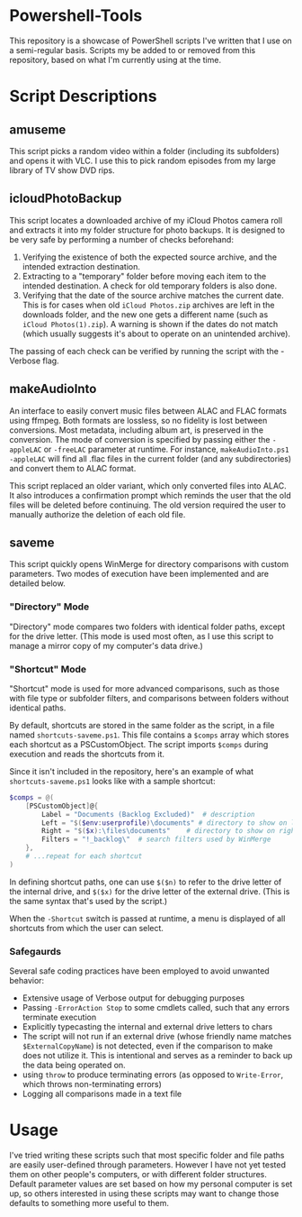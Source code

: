 # Powershell-Tools
This repository is a showcase of PowerShell scripts I've written that I use on a semi-regular basis. Scripts my be added to or removed from this repository, based on what I'm currently using at the time.

# Script Descriptions

## amuseme
This script picks a random video within a folder (including its subfolders) and opens it with VLC. I use this to pick random episodes from my large library of TV show DVD rips.

## icloudPhotoBackup
This script locates a downloaded archive of my iCloud Photos camera roll and extracts it into my folder structure for photo backups. It is designed to be very safe by performing a number of checks beforehand:

1. Verifying the existence of both the expected source archive, and the intended extraction destination.
2. Extracting to a "temporary" folder before moving each item to the intended destination. A check for old temporary folders is also done.
3. Verifying that the date of the source archive matches the current date. This is for cases when old `iCloud Photos.zip` archives are left in the downloads folder, and the new one gets a different name (such as `iCloud Photos(1).zip`). A warning is shown if the dates do not match (which usually suggests it's about to operate on an unintended archive).

The passing of each check can be verified by running the script with the -Verbose flag.

## makeAudioInto
An interface to easily convert music files between ALAC and FLAC formats using ffmpeg. Both formats are lossless, so no fidelity is lost between conversions. Most metadata, including album art, is preserved in the conversion. The mode of conversion is specified by passing either the `-appleLAC` or `-freeLAC` parameter at runtime. For instance, `makeAudioInto.ps1 -appleLAC` will find all .flac files in the current folder (and any subdirectories) and convert them to ALAC format.

This script replaced an older variant, which only converted files into ALAC. It also introduces a confirmation prompt which reminds the user that the old files will be deleted before continuing. The old version required the user to manually authorize the deletion of each old file.

## saveme
This script quickly opens WinMerge for directory comparisons with custom parameters. Two modes of execution have been implemented and are detailed below.

### "Directory" Mode
"Directory" mode compares two folders with identical folder paths, except for the drive letter. (This mode is used most often, as I use this script to manage a mirror copy of my computer's data drive.)

### "Shortcut" Mode 
"Shortcut" mode is used for more advanced comparisons, such as those with file type or subfolder filters, and comparisons between folders without identical paths. 

By default, shortcuts are stored in the same folder as the script, in a file named `shortcuts-saveme.ps1`. This file contains a `$comps` array which stores each shortcut as a PSCustomObject. The script imports `$comps` during execution and reads the shortcuts from it.

Since it isn't included in the repository, here's an example of what `shortcuts-saveme.ps1` looks like with a sample shortcut:

```powershell
$comps = @(
    [PSCustomObject]@{
        Label = "Documents (Backlog Excluded)"  # description
        Left = "$($env:userprofile)\documents" # directory to show on left side in WinMerge
        Right = "$($x):\files\documents"    # directory to show on right side in WinMerge
        Filters = "!_backlog\"  # search filters used by WinMerge
    },
    # ...repeat for each shortcut
)
```

In defining shortcut paths, one can use `$($n)` to refer to the drive letter of the internal drive, and `$($x)` for the drive letter of the external drive. (This is the same syntax that's used by the script.)

When the `-Shortcut` switch is passed at runtime, a menu is displayed of all shortcuts from which the user can select.

### Safegaurds
Several safe coding practices have been employed to avoid unwanted behavior:
* Extensive usage of Verbose output for debugging purposes
* Passing `-ErrorAction Stop` to some cmdlets called, such that any errors terminate execution
* Explicitly typecasting the internal and external drive letters to chars
* The script will not run if an external drive (whose friendly name matches `$ExternalCopyName`) is not detected, even if the comparison to make does not utilize it. This is intentional and serves as a reminder to back up the data being operated on.
* using `throw` to produce terminating errors (as opposed to `Write-Error`, which throws non-terminating errors)
* Logging all comparisons made in a text file

# Usage
I've tried writing these scripts such that most specific folder and file paths are easily user-defined through parameters. However I have not yet tested them on other people's computers, or with different folder structures. Default parameter values are set based on how my personal computer is set up, so others interested in using these scripts may want to change those defaults to something more useful to them.